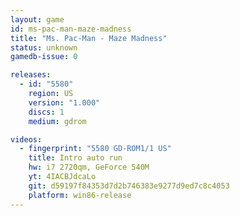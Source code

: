 ```yaml
---
layout: game
id: ms-pac-man-maze-madness
title: "Ms. Pac-Man - Maze Madness"
status: unknown
gamedb-issue: 0

releases:
  - id: "5580"
    region: US
    version: "1.000"
    discs: 1
    medium: gdrom

videos:
  - fingerprint: "5580 GD-ROM1/1 US"
    title: Intro auto run
    hw: i7 2720qm, GeForce 540M
    yt: 4IACBJdcaLo
    git: d59197f84353d7d2b746383e9277d9ed7c8c4053
    platform: win86-release
---
```

